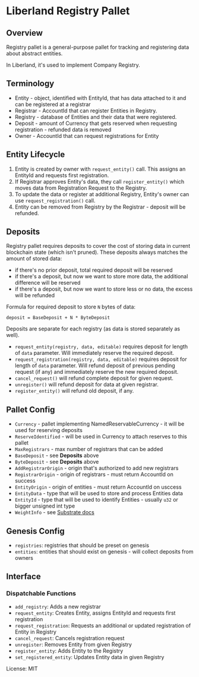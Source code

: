 # Liberland Registry Pallet

 ## Overview

 Registry pallet is a general-purpose pallet for tracking and registering
 data about abstract entities.

 In Liberland, it's used to implement Company Registry.

 ## Terminology

 * Entity - object, identified with EntityId, that has data attached to it and can be registered
   at a registrar
 * Registrar - AccountId that can register Entities in Registry.
 * Registry - database of Entities and their data that were registered.
 * Deposit - amount of Currency that gets reserved when requesting registration - refunded data
   is removed
 * Owner - AccountId that can request registrations for Entity

 ## Entity Lifecycle

 1. Entity is created by owner with `request_entity()` call. This assigns an
    EntityId and requests first registration.
 2. If Registrar approves Entity's data, they call `register_entity()` which
    moves data from Registration Request to the Registry.
 3. To update the data or register at additional Registry, Entity's owner can
    use `request_registration()` call.
 4. Entity can be removed from Registry by the Registrar - deposit will be refunded.

 ## Deposits

 Registry pallet requires deposits to cover the cost of storing data in
 current blockchain state (which isn't pruned). These deposits always matches
 the amount of stored data:
 * if there's no prior deposit, total required deposit will be reserved
 * if there's a deposit, but now we want to store more data, the additional difference will be
   reserved
 * if there's a deposit, but now we want to store less or no data, the excess will be refunded

 Formula for required deposit to store `N` bytes of data:
 ```ignore
 deposit = BaseDeposit + N * ByteDeposit
 ```

 Deposits are separate for each registry (as data is stored separately as
 well).

 * `request_entity(registry, data, editable)` requires deposit for length of `data` parameter.
   Will immediately reserve the required deposit.
 * `request_registration(registry, data, editable)` requires deposit for length of `data`
   parameter. Will refund deposit of previous pending request (if any) and immediately reserve
   the new required deposit.
 * `cancel_request()` will refund complete deposit for given request.
 * `unregister()` will refund deposit for data at given registrar.
 * `register_entity()` will refund old deposit, if any.

 ## Pallet Config

 * `Currency` - pallet implementing NamedReservableCurrency - it will be used for reserving
   deposits
 * `ReserveIdentified` - will be used in Currency to attach reserves to this pallet
 * `MaxRegistrars` - max number of registrars that can be added
 * `BaseDeposit` - see **Deposits** above
 * `ByteDeposit` - see **Deposits** above
 * `AddRegistrarOrigin` - origin that's authorized to add new registrars
 * `RegistrarOrigin` - origin of registrars - must return AccountId on success
 * `EntityOrigin` - origin of entities - must return AccountId on usccess
 * `EntityData` - type that will be used to store and process Entities data
 * `EntityId` - type that will be used to identify Entities - usually `u32` or bigger unsigned
   int type
 * `WeightInfo` - see [Substrate docs](https://docs.substrate.io/reference/how-to-guides/weights/use-custom-weights/)

 ## Genesis Config

 * `registries`: registries that should be preset on genesis
 * `entities`: entities that should exist on genesis - will collect deposits from owners

 ## Interface

 ### Dispatchable Functions

 * `add_registry`: Adds a new registrar
 * `request_entity`: Creates Entity, assigns EntityId and requests first registration
 * `request_registration`: Requests an additional or updated registration of Entity in Registry
 * `cancel_request`: Cancels registration request
 * `unregister`: Removes Entity from given Registry
 * `register_entity`: Adds Entity to the Registry
 * `set_registered_entity`: Updates Entity data in given Registry


 License: MIT